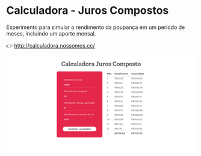 # Calculadora - Juros Compostos

Experimento para simular o rendimento da poupança em um período de meses, incluindo um aporte mensal.

:point_right: http://calculadora.nossomos.cc/

![image](https://raw.githubusercontent.com/djalmaaraujo/react-simulate-savings/master/preview.png)